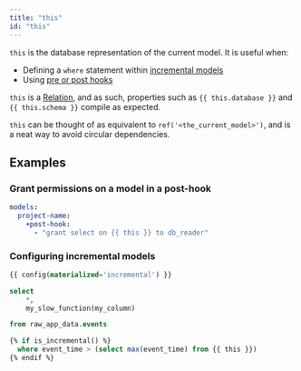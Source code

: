 ```yaml
---
title: "this"
id: "this"
---
```


`this` is the database representation of the current model. It is useful when:
- Defining a `where` statement within [incremental models](configuring-incremental-models)
- Using [pre or post hooks](pre-hook-post-hook)

`this` is a [Relation](dbt-classes#relation), and as such, properties such as `{{ this.database }}` and `{{ this.schema }}` compile as expected.

`this` can be thought of as equivalent to `ref('<the_current_model>')`, and is a neat way to avoid circular dependencies.

## Examples

### Grant permissions on a model in a post-hook

<File name='dbt_project.yml'>

```yaml
models:
  project-name:
    +post-hook:
      - "grant select on {{ this }} to db_reader"
```

</File>


### Configuring incremental models

<File name='models/stg_events.sql'>

```sql
{{ config(materialized='incremental') }}

select
    *,
    my_slow_function(my_column)

from raw_app_data.events

{% if is_incremental() %}
  where event_time > (select max(event_time) from {{ this }})
{% endif %}
```

</File>
